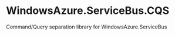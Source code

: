 WindowsAzure.ServiceBus.CQS
===========================

Command/Query separation library for WindowsAzure.ServiceBus
